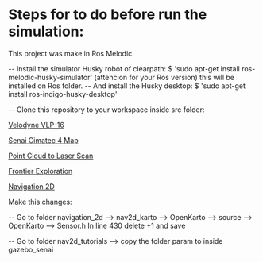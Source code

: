 # **Steps for to do before run the simulation:**

This project was make in Ros Melodic.

-- Install the simulator Husky robot of clearpath: $ 'sudo apt-get install ros-melodic-husky-simulator' (attencion for your Ros 
version) this will be installed on Ros folder. 
-- And install the Husky desktop:  $ 'sudo apt-get install ros-indigo-husky-desktop'

-- Clone this repository to your workspace inside src folder: 

[Velodyne VLP-16](https://bitbucket.org/DataspeedInc/velodyne_simulator.git)

[Senai Cimatec 4 Map](https://github.com/Brazilian-Institute-of-Robotics/bir.cimatec4_map.git)

[Point Cloud to Laser Scan](https://github.com/ros-perception/pointcloud_to_laserscan.git)

[Frontier Exploration](https://github.com/paulbovbel/frontier_exploration.git)

[Navigation 2D](https://github.com/skasperski/navigation_2d.git)

Make this changes:

-- Go to folder navigation_2d --> nav2d_karto --> OpenKarto --> source --> OpenKarto --> Sensor.h
In line 430 delete +1 and save

-- Go to folder nav2d_tutorials --> copy the folder param to inside gazebo_senai










